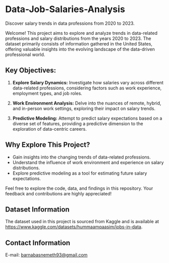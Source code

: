 # Data-Job-Salaries-Analysis
Discover salary trends in data professions from 2020 to 2023.

Welcome! This project aims to explore and analyze trends in data-related professions and salary distributions from the years 2020 to 2023. The dataset primarily consists of information gathered in the United States, offering valuable insights into the evolving landscape of the data-driven professional world.

## Key Objectives:

1. **Explore Salary Dynamics:** Investigate how salaries vary across different data-related professions, considering factors such as work experience, employment types, and job roles.

2. **Work Environment Analysis:** Delve into the nuances of remote, hybrid, and in-person work settings, exploring their impact on salary trends.

3. **Predictive Modeling:** Attempt to predict salary expectations based on a diverse set of features, providing a predictive dimension to the exploration of data-centric careers.

## Why Explore This Project?

- Gain insights into the changing trends of data-related professions.
- Understand the influence of work environment and experience on salary distributions.
- Explore predictive modeling as a tool for estimating future salary expectations.

Feel free to explore the code, data, and findings in this repository. Your feedback and contributions are highly appreciated!

## Dataset Information
The dataset used in this project is sourced from Kaggle and is available at https://www.kaggle.com/datasets/hummaamqaasim/jobs-in-data.


## Contact Information
E-mail: barnabasnemeth93@gmail.com

